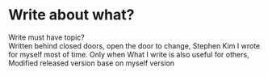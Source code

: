 # Write about what?

Write must have topic?  
Written behind closed doors, open the door to change, Stephen Kim 
I wrote for myself most of time.
Only when What I write is also useful for others,
Modified released version base on myself version